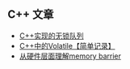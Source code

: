 ## C++ 文章  

* [C++实现的无锁队列](https://blog.csdn.net/aaronjzhang/article/details/17167799)  
* [C++中的Volatile【简单记录】](https://zhuanlan.zhihu.com/p/66664063)  
* [从硬件层面理解memory barrier](https://zhuanlan.zhihu.com/p/184912992)  
